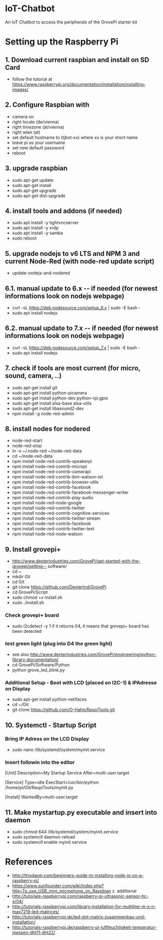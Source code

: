 # IoT-Chatbot
An IoT Chatbot to access the peripherals of the GrovePi starter kit

# Setting up the Raspberry Pi

## 1. Download current raspbian and install on SD Card
- follow the tutorial at
https://www.raspberrypi.org/documentation/installation/installing-images/

## 2. Configure Raspbian with
- camera on
- right locale (de/vienna)
- right timezone (at/vienna)
- right wlan (at)
- set default hostname to (tjbot-xx) where xx is your short name
- leave pi as your username
- set new default password
- reboot

## 3. upgrade raspbian
- sudo apt-get update
- sudo apt-get install
- sudo apt-get upgrade
- sudo apt-get dist-upgrade

## 4. install tools and addons (if needed)
- sudo apt install -y tightvncserver
- sudo apt install -y xrdp
- sudo apt install -y samba
- sudo reboot

## 5. upgrade nodejs to v6 LTS and NPM 3 and current Node-Red (with node-red update script)
- update-nodejs-and-nodered

## 6.1. manual update to 6.x -- if needed  (for newest informations look on nodejs webpage)
- curl -sL https://deb.nodesource.com/setup_6.x | sudo -E bash -
- sudo apt install nodejs

## 6.2. manual update to 7.x -- if needed  (for newest informations look on nodejs webpage)
- curl -sL https://deb.nodesource.com/setup_7.x | sudo -E bash -
- sudo apt install nodejs

## 7. check if tools are most current (for micro, sound, camera, ..)
- sudo apt-get install git
- sudo apt-get install python-picamera
- sudo apt-get install python-dev python-rpi.gpio
- sudo apt-get install alsa-base alsa-utils
- sudo apt-get install libasound2-dev
- npm install -g node-red-admin

## 8. install nodes for nodered
- node-red-start
- node-red-stop
- ln -s ~/.node-red ~/node-red-data
- cd ~/node-red-data
- npm install node-red-contrib-speakerpi
- npm install node-red-contrib-micropi
- npm install node-red-contrib-camerapi
- npm install node-red-contrib-ibm-watson-iot
- npm install node-red-contrib-browser-utils
- npm install node-red-contrib-facebook        
- npm install node-red-contrib-facebook-messenger-writer 
- npm install node-red-contrib-play-audio     
- npm install node-red-node-google
- npm install node-red-contrib-twitter
- npm install node-red-contrib-cognitive-services         
- npm install node-red-contrib-twitter-stream
- npm install node-red-contrib-facebook                   
- npm install node-red-contrib-twitter-text
- npm install node-red-node-watson

## 9. Install grovepi+
- http://www.dexterindustries.com/GrovePi/get-started-with-the-grovepi/setting-- software/
- cd ~
- mkdir Git
- cd Git
- git clone https://github.com/DexterInd/GrovePi
- cd GrovePi/Script
- sudo chmod +x install.sh
- sudo ./install.sh

### Check grovepi+ board
- sudo i2cdetect -y 1
if it returns 04, it means that grovepi+ board has been detected

### test green light (plug into D4 the green light)
- see also http://www.dexterindustries.com/GrovePi/engineering/python-library-documentation/
- cd GrovePi/Software/Python
- python grove_led_blink.py

### Additional Setup - Boot with LCD (placed on I2C-1) & IPAdresse on Display
- sudo apt-get install python-netifaces
- cd ~/Git
- git clone https://github.com/O-Hahn/RaspiTools.git

## 10. Systemctl - Startup Script
### Bring IP Adress on the LCD Display
- sudo nano /lib/systemd/system/myinit.service

### Insert followin into the editor
[Unit]
Description=My Startup Service
After=multi-user.target

[Service]
Type=idle
ExecStart=/usr/bin/python /home/pi/Git/RaspiTools/myinit.py

[Install]
WantedBy=multi-user.target

## 11. Make mystartup.py executable and insert into daemon
- sudo chmod 644 /lib/systemd/system/myinit.service
- sudo systemctl daemon-reload
- sudo systemctl enable myinit.service

# References
- http://thisdavej.com/beginners-guide-to-installing-node-js-on-a-raspberry-pi/
- https://www.sunfounder.com/wiki/index.php?title=To_use_USB_mini_microphone_on_Raspbian
z. additional
- http://tutorials-raspberrypi.com/raspberry-pi-ultrasonic-sensor-hc-sr04/
- http://tutorials-raspberrypi.com/library-installation-for-multiline-m-x-n-max7219-led-matrices/
- http://tutorials-raspberrypi.de/led-dot-matrix-zusammenbau-und-installation/
- http://tutorials-raspberrypi.de/raspberry-pi-luftfeuchtigkeit-temperatur-messen-dht11-dht22/




